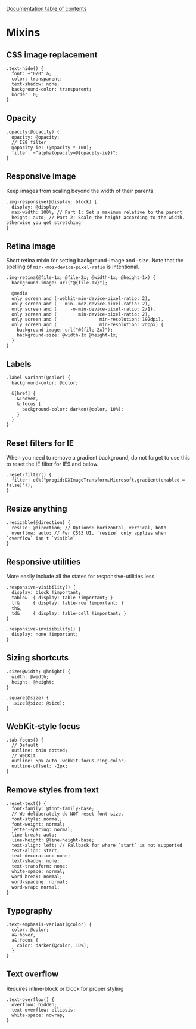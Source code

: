 [Documentation table of contents](TOC.md)

# Mixins

## CSS image replacement

```less
.text-hide() {
  font: ~"0/0" a;
  color: transparent;
  text-shadow: none;
  background-color: transparent;
  border: 0;
}
```

## Opacity

```less
.opacity(@opacity) {
  opacity: @opacity;
  // IE8 filter
  @opacity-ie: (@opacity * 100);
  filter: ~"alpha(opacity=@{opacity-ie})";
}
```

## Responsive image

Keep images from scaling beyond the width of their parents.

```less
.img-responsive(@display: block) {
  display: @display;
  max-width: 100%; // Part 1: Set a maximum relative to the parent
  height: auto; // Part 2: Scale the height according to the width, otherwise you get stretching
}
```

## Retina image

Short retina mixin for setting background-image and -size. Note that the spelling of `min--moz-device-pixel-ratio` is intentional.

```less
.img-retina(@file-1x; @file-2x; @width-1x; @height-1x) {
  background-image: url("@{file-1x}");

  @media
  only screen and (-webkit-min-device-pixel-ratio: 2),
  only screen and (   min--moz-device-pixel-ratio: 2),
  only screen and (     -o-min-device-pixel-ratio: 2/1),
  only screen and (        min-device-pixel-ratio: 2),
  only screen and (                min-resolution: 192dpi),
  only screen and (                min-resolution: 2dppx) {
    background-image: url("@{file-2x}");
    background-size: @width-1x @height-1x;
  }
}
```

## Labels

```less
.label-variant(@color) {
  background-color: @color;

  &[href] {
    &:hover,
    &:focus {
      background-color: darken(@color, 10%);
    }
  }
}
```

## Reset filters for IE

When you need to remove a gradient background, do not forget to use this to reset the IE filter for IE9 and below.

```less
.reset-filter() {
  filter: e(%("progid:DXImageTransform.Microsoft.gradient(enabled = false)"));
}
```

## Resize anything

```less
.resizable(@direction) {
  resize: @direction; // Options: horizontal, vertical, both
  overflow: auto; // Per CSS3 UI, `resize` only applies when `overflow` isn't `visible`
}
```

## Responsive utilities

More easily include all the states for responsive-utilities.less.

```less
.responsive-visibility() {
  display: block !important;
  table&  { display: table !important; }
  tr&     { display: table-row !important; }
  th&,
  td&     { display: table-cell !important; }
}

.responsive-invisibility() {
  display: none !important;
}
```

## Sizing shortcuts

```less
.size(@width; @height) {
  width: @width;
  height: @height;
}

.square(@size) {
  .size(@size; @size);
}
```

## WebKit-style focus

```less
.tab-focus() {
  // Default
  outline: thin dotted;
  // WebKit
  outline: 5px auto -webkit-focus-ring-color;
  outline-offset: -2px;
}
```

## Remove styles from text

```less
.reset-text() {
  font-family: @font-family-base;
  // We deliberately do NOT reset font-size.
  font-style: normal;
  font-weight: normal;
  letter-spacing: normal;
  line-break: auto;
  line-height: @line-height-base;
  text-align: left; // Fallback for where `start` is not supported
  text-align: start;
  text-decoration: none;
  text-shadow: none;
  text-transform: none;
  white-space: normal;
  word-break: normal;
  word-spacing: normal;
  word-wrap: normal;
}
```

## Typography

```less
.text-emphasis-variant(@color) {
  color: @color;
  a&:hover,
  a&:focus {
    color: darken(@color, 10%);
  }
}
```

## Text overflow

Requires inline-block or block for proper styling

```less
.text-overflow() {
  overflow: hidden;
  text-overflow: ellipsis;
  white-space: nowrap;
}
```


